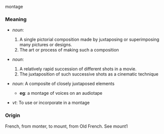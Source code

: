 montage
### Meaning
+ _noun_:
   1. A single pictorial composition made by juxtaposing or superimposing many pictures or designs.
   2. The art or process of making such a composition
+ _noun_:
   1. A relatively rapid succession of different shots in a movie.
   2. The juxtaposition of such successive shots as a cinematic technique
+ _noun_: A composite of closely juxtaposed elements
    + __eg__: a montage of voices on an audiotape

+ _vt_: To use or incorporate in a montage

### Origin

French, from monter, to mount, from Old French. See mount1

